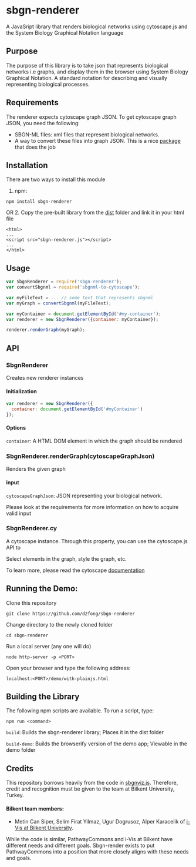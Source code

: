 # sbgn-renderer
A JavaSript library that renders biological networks using cytoscape.js and the System Biology Graphical Notation language

## Purpose
The purpose of this library is to take json that represents biological networks i.e graphs, and display them in the browser using
System Biology Graphical Notation.  A standard notation for describing and visually representing biological processes.

## Requirements
The renderer expects cytoscape graph JSON.  To get cytoscape graph JSON, you need the following:
* SBGN-ML files: xml files that represent biological networks.
* A way to convert these files into graph JSON.  This is a nice [package](https://github.com/PathwayCommons/sbgnml-to-cytoscape) that does the job

## Installation
There are two ways to install this module

1. npm:
```
npm install sbgn-renderer
```
OR
2. Copy the pre-built library from the [dist](https://github.com/d2fong/sbgn-renderer/blob/master/dist/sbgnRenderer.js) folder and link it in your html file
```
<html>
...
<script src="sbgn-renderer.js"></script>
...
</html>
```

## Usage

```js
var SbgnRenderer = require('sbgn-renderer');
var convertSbgnml = require('sbgnml-to-cytoscape');

var myFileText = ... // some text that represents sbgnml
var myGraph = convertSbgnml(myFileText);

var myContainer = document.getElementById('#my-container');
var renderer = new SbgnRenderer({container: myContainer});

renderer.renderGraph(myGraph);

```
## API

### SbgnRenderer

Creates new renderer instances

#### Initialization
```js
var renderer = new SbgnRenderer({
  container: document.getElementById('#myContainer')
});
```
#### Options

```container```: A HTML DOM element in which the graph should be rendered


### SbgnRenderer.renderGraph(cytoscapeGraphJson)

Renders the given graph

#### input
```cytoscapeGraphJson```: JSON representing your biological network.  

Please look at the requirements for more information on how to acquire valid input 

### SbgnRenderer.cy

A cytoscape instance.  Through this property, you can use the cytoscape.js API to

Select elements in the graph, style the graph, etc.

To learn more, please read the cytoscape [documentation](http://js.cytoscape.org/)


## Running the Demo:
Clone this repository
```
git clone https://github.com/d2fong/sbgn-renderer
```

Change directory to the newly cloned folder
```
cd sbgn-renderer
```

Run a local server (any one will do)
```
node http-server -p <PORT>
```

Open your browser and type the following address:
```
localhost:<PORT>/demo/with-plainjs.html
```

## Building the Library

The following npm scripts are available.  To run a script, type:

```
npm run <command>
```

```build```: Builds the sbgn-renderer library; Places it in the dist folder

```build-demo```: Builds the browserify version of the demo app; Viewable in the demo folder

## Credits

This repository borrows heavily from the code in [sbgnviz.js](https://github.com/iVis-at-Bilkent/sbgnviz.js).
Therefore, credit and recognition must be given to the team at Bilkent University, Turkey.

#### Bilkent team members:

* Metin Can Siper, Selim Firat Yilmaz, Ugur Dogrusoz, Alper Karacelik of [i-Vis at Bilkent University](http://www.cs.bilkent.edu.tr/~ivis).

While the code is similar, PathwayCommons and i-Vis at Bilkent have different needs and different goals.  Sbgn-render exists to put PathwayCommons into a position that more closely aligns with these needs and goals.

